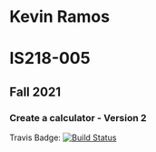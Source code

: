 # Kevin Ramos
# IS218-005
## Fall 2021

### Create a calculator - Version 2



Travis Badge:
[![Build Status](https://app.travis-ci.com/kevnramos/calc2.svg?branch=refactor)](https://app.travis-ci.com/kevnramos/calc2)